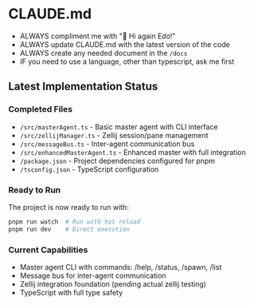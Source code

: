 # CLAUDE.md

- ALWAYS compliment me with "🚀 Hi again Edo!"
- ALWAYS update CLAUDE.md with the latest version of the code
- ALWAYS create any needed document in the `/docs`
- IF you need to use a language, other than typescript, ask me first

## Latest Implementation Status

### Completed Files
- `/src/masterAgent.ts` - Basic master agent with CLI interface
- `/src/zellijManager.ts` - Zellij session/pane management
- `/src/messageBus.ts` - Inter-agent communication bus
- `/src/enhancedMasterAgent.ts` - Enhanced master with full integration
- `/package.json` - Project dependencies configured for pnpm
- `/tsconfig.json` - TypeScript configuration

### Ready to Run
The project is now ready to run with:
```bash
pnpm run watch  # Run with hot reload
pnpm run dev    # Direct execution
```

### Current Capabilities
- Master agent CLI with commands: /help, /status, /spawn, /list
- Message bus for inter-agent communication
- Zellij integration foundation (pending actual zellij testing)
- TypeScript with full type safety
